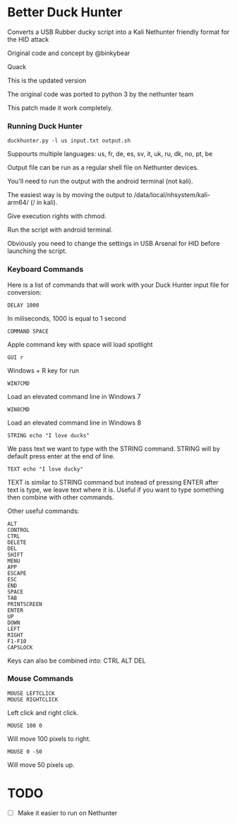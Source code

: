 Better Duck Hunter
==========

Converts a USB Rubber ducky script into a Kali Nethunter friendly format for the HID attack

Original code and concept by @binkybear

Quack

This is the updated version

The original code was ported to python 3 by the nethunter team

This patch made it work completely.


### Running Duck Hunter
```
duckhunter.py -l us input.txt output.sh
```
Suppourts multiple languages: us, fr, de, es, sv, it, uk, ru, dk, no, pt, be

Output file can be run as a regular shell file on Nethunter devices.

You'll need to run the output with the android terminal (not kali).

The easiest way is by moving the output to /data/local/nhsystem/kali-arm64/ (/ in kali).

Give execution rights with chmod.

Run the script with android terminal.

Obviously you need to change the settings in USB Arsenal for HID before launching the script.

### Keyboard Commands

Here is a list of commands that will work with your Duck Hunter input file for conversion:
```
DELAY 1000
```
In miliseconds, 1000 is equal to 1 second
```
COMMAND SPACE
```
Apple command key with space will load spotlight
```
GUI r
```
Windows + R key for run
```
WIN7CMD
```
Load an elevated command line in Windows 7
```
WIN8CMD
```
Load an elevated command line in Windows 8
```
STRING echo "I love ducks"
```
We pass text we want to type with the STRING command. STRING will by default press enter at the end of line.
```
TEXT echo "I love ducky"
```
TEXT is similar to STRING command but instead of pressing ENTER after text is type, we leave text where it is.  Useful if you want to type something then combine with other commands.

Other useful commands:

```
ALT
CONTROL
CTRL
DELETE
DEL
SHIFT
MENU
APP
ESCAPE
ESC
END
SPACE
TAB
PRINTSCREEN
ENTER
UP
DOWN
LEFT
RIGHT
F1-F10
CAPSLOCK
```

Keys can also be combined into: CTRL ALT DEL

### Mouse Commands
```
MOUSE LEFTCLICK
MOUSE RIGHTCLICK
```
Left click and right click.
```
MOUSE 100 0
```
Will move 100 pixels to right.
```
MOUSE 0 -50
```
Will move 50 pixels up.

TODO
==========
- [ ] Make it easier to run on Nethunter
